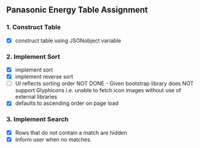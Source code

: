 ## Panasonic Energy Table Assignment

### 1. Construct Table
- [x] construct table using JSONobject variable

### 2. Implement Sort

- [x] implement sort
- [x] implement reverse sort
- [ ] UI reflects sorting order
NOT DONE - Given bootstrap library does NOT support Glyphicons i.e. unable to fetch icon images without use of external libraries
- [x]  defaults to ascending order on page load 

### 3. Implement Search

- [x] Rows that do not contain a match are hidden
- [x] Inform user when no matches.
